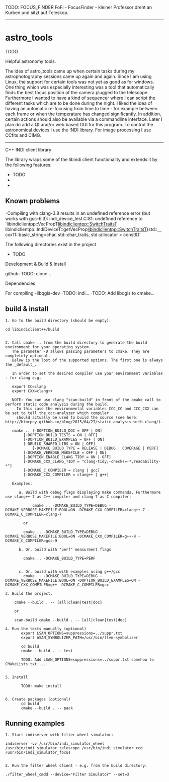 TODO: FOCUS_FINDER
FoFi - FocusFinder - kleiner Professor dreht an Kurben und sitzt auf Teleskop..


----------------------------------------------------------------------------------------------------------------------------

astro_tools
===========

TODO

Helpful astronomy tools.


The idea of astro_tools came up when certain tasks during my
astrophotography sessions came up again and again. Since I am using
Linux, the support for certain tools was not yet as good as for windows.
One thing which was especially interesting was a tool that automatically
finds the best focus position of the camera plugged to the telescope.
Furthermore I wanted to have a kind of sequencer where I can script the
different tasks which are to be done during the night. I liked the idea
of having an automatic re-focusing from time to time - for example
between each frame or when the temperature has changed significantly.
In addition, certain actions should also be available via a commandline
interface.
Later I plan do add a Qt and/or web based GUI for this program.
To control the astronomical devices I use the INDI library.
For image processing I use CCfits and CIMG.


----------------------------------------------------------------------------------------------------------------------------

C++ INDI client library

The library wraps some of the libindi client functionality and extends it by the following features:
   * TODO
   *
   *

Known problems
--------------

-Compiling with clang-3.8 results in an undefined reference error (but works with gcc-6.3):
	  indi_device_test.C:81: undefined reference to `libindiclientpp::VecPropT<libindiclientpp::SwitchTraitsT>
	  libindiclientpp::IndiDeviceT::getVecProp<libindiclientpp::SwitchTraitsT>(std::__cxx11::basic_string<char,
	  std::char_traits<char>, std::allocator<char> > const&)'


The following directories exist in the project
  * TODO


Development & Build & Install

github:  TODO: clone...


Dependencies

For compiling
-libqgis-dev
-TODO: indi...
-TODO: Add libqgis to cmake...

build & install
---------------

	1. Go to the build directory (should be empty):

	cd libindiclient++/build


	2. Call cmake .. from the build directory to generate the build environment for your operating system.
	   The parameter -D allows passing parameters to cmake. They are completely optional.
	   Below is the lost of the supported options. The first one is always the _default_.

	   In order to set the desired compiler use your environment variables - for clang e.g.
	   
	   export CC=clang
	   export CXX=clang++

	   NOTE: You can use clang "scan-build" in front of the cmake call to perform static code analysis during the build.
	   	 In this case the environmental variables CCC_CC and CCC_CXX can be set to tell the ccc-analyzer which compiler
		 should actually be used to build the source (see here: http://btorpey.github.io/blog/2015/04/27/static-analysis-with-clang/).
		 
	   cmake .. [-DOPTION_BUILD_DOC = OFF | ON]
	   	    [-DOPTION_BUILD_TESTS = ON | OFF]
		    [-DOPTION_BUILD_EXAMPLES = OFF | ON]
		    [-DBUILD_SHARED_LIBS = ON | OFF]
	            [-DCMAKE_BUILD_TYPE = RELEASE | DEBUG | COVERAGE | PERF]
		    [-DCMAKE_VERBOSE_MAKEFILE = OFF | ON]
		    [-DOPTION_ENABLE_CLANG_TIDY = ON | OFF]
		    [-DCMAKE_CXX_CLANG_TIDY = "clang-tidy;-checks=-*,readability-*"]
		    [-DCMAKE_C_COMPILER = clang | gcc]
		    [-DCMAKE_CXX_COMPILER = clang++ | g++]
		 
	   Examples:

	      a. Build with debug flags displaying make commands. Furthermore use clang++-7 as C++ compiler and clang-7 as C compiler:

	            cmake .. -DCMAKE_BUILD_TYPE=DEBUG -DCMAKE_VERBOSE_MAKEFILE:BOOL=ON -DCMAKE_CXX_COMPILER=clang++-7 -DCMAKE_C_COMPILER=clang-7

		    or

		    cmake .. -DCMAKE_BUILD_TYPE=DEBUG -DCMAKE_VERBOSE_MAKEFILE:BOOL=ON -DCMAKE_CXX_COMPILER=g++-9 -DCMAKE_C_COMPILER=gcc-9

	      b. Or, build with "perf" measurment flags

		    cmake .. -DCMAKE_BUILD_TYPE=PERF


	      c. Or, build with with examples using g++/gcc
		    cmake .. -DCMAKE_BUILD_TYPE=DEBUG -DCMAKE_VERBOSE_MAKEFILE:BOOL=ON -DOPTION_BUILD_EXAMPLES=ON -DCMAKE_CXX_COMPILER=g++ -DCMAKE_C_COMPILER=gcc

	3. Build the project.

		cmake --build . -- [all|clean|test|doc]

		or

		scan-build cmake --build . -- [all|clean|test|doc]

	4. Run the tests manually (optional)
	       export LSAN_OPTIONS=suppressions=../suppr.txt
	       export ASAN_SYMBOLIZER_PATH=/usr/bin/llvm-symbolizer

	       cd build
	       cmake --build . -- test

	       TODO: Add LSAN_OPTIONS=suppressions=../suppr.txt somehow to CMakeLists.txt.....
	       

	5. Install
	
	       TODO: make install


	6. Create packages (optional)
	       cd build
	       cmake --build . -- pack
	       

Running examples
----------------

	1. Start indiserver with filter wheel simulator:

	indiserver -vv /usr/bin/indi_simulator_wheel /usr/bin/indi_simulator_telescope /usr/bin/indi_simulator_ccd /usr/bin/indi_simulator_focus


	2. Run the filter wheel client - e.g. from the build directory:

	./filter_wheel_cmdd --device="Filter Simulator" --set=3


